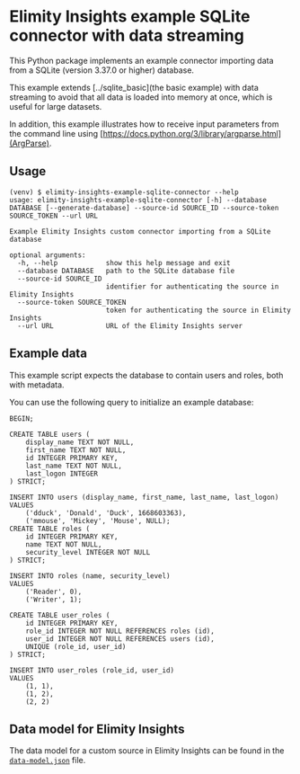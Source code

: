 # Elimity Insights example SQLite connector with data streaming

This Python package implements an example connector importing data from a SQLite (version 3.37.0 or
higher) database. 

This example extends [../sqlite_basic](the basic example) with data streaming
to avoid that all data is loaded into memory at once, which is useful for large datasets.

In addition, this example illustrates how to receive input parameters from the command line
using [https://docs.python.org/3/library/argparse.html](ArgParse).

## Usage

```console
(venv) $ elimity-insights-example-sqlite-connector --help
usage: elimity-insights-example-sqlite-connector [-h] --database DATABASE [--generate-database] --source-id SOURCE_ID --source-token SOURCE_TOKEN --url URL

Example Elimity Insights custom connector importing from a SQLite database

optional arguments:
  -h, --help            show this help message and exit
  --database DATABASE   path to the SQLite database file
  --source-id SOURCE_ID
                        identifier for authenticating the source in Elimity Insights
  --source-token SOURCE_TOKEN
                        token for authenticating the source in Elimity Insights
  --url URL             URL of the Elimity Insights server
```

## Example data

This example script expects the database to contain users and roles, both with metadata.

You can use the following query to initialize an example database:

```sqlite
BEGIN;

CREATE TABLE users (
    display_name TEXT NOT NULL,
    first_name TEXT NOT NULL,
    id INTEGER PRIMARY KEY,
    last_name TEXT NOT NULL,
    last_logon INTEGER
) STRICT;

INSERT INTO users (display_name, first_name, last_name, last_logon)
VALUES
    ('dduck', 'Donald', 'Duck', 1668603363),
    ('mmouse', 'Mickey', 'Mouse', NULL);
CREATE TABLE roles (
    id INTEGER PRIMARY KEY,
    name TEXT NOT NULL,
    security_level INTEGER NOT NULL
) STRICT;

INSERT INTO roles (name, security_level)
VALUES
    ('Reader', 0),
    ('Writer', 1);

CREATE TABLE user_roles (
    id INTEGER PRIMARY KEY,
    role_id INTEGER NOT NULL REFERENCES roles (id),
    user_id INTEGER NOT NULL REFERENCES users (id),
    UNIQUE (role_id, user_id)
) STRICT;

INSERT INTO user_roles (role_id, user_id)
VALUES
    (1, 1),
    (1, 2),
    (2, 2)
```

## Data model for Elimity Insights

The data model for a custom source in Elimity Insights can be found in the [`data-model.json`](data-model.json) file.